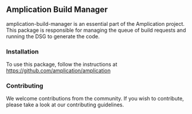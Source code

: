 ## Amplication Build Manager

 amplication-build-manager is an essential part of the Amplication project. This package is responsible for managing the queue of build requests and running the DSG to generate the code.

### Installation

To use this package, follow the instructions at https://github.com/amplication/amplication

### Contributing

We welcome contributions from the community. If you wish to contribute, please take a look at our contributing guidelines.
